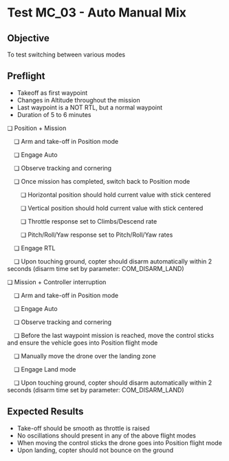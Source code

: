 # Test MC_03 - Auto Manual Mix

## Objective

To test switching between various modes

## Preflight

- Takeoff as first waypoint
- Changes in Altitude throughout the mission
- Last waypoint is a NOT RTL, but a normal waypoint
- Duration of 5 to 6 minutes

❏ Position + Mission

&nbsp;&nbsp;&nbsp;&nbsp;❏ Arm and take-off in Position mode

&nbsp;&nbsp;&nbsp;&nbsp;❏ Engage Auto

&nbsp;&nbsp;&nbsp;&nbsp;❏ Observe tracking and cornering

&nbsp;&nbsp;&nbsp;&nbsp;❏ Once mission has completed, switch back to Position mode

&nbsp;&nbsp;&nbsp;&nbsp;&nbsp;&nbsp;&nbsp;&nbsp;❏ Horizontal position should hold current value with stick centered

&nbsp;&nbsp;&nbsp;&nbsp;&nbsp;&nbsp;&nbsp;&nbsp;❏ Vertical position should hold current value with stick centered

&nbsp;&nbsp;&nbsp;&nbsp;&nbsp;&nbsp;&nbsp;&nbsp;❏ Throttle response set to Climbs/Descend rate

&nbsp;&nbsp;&nbsp;&nbsp;&nbsp;&nbsp;&nbsp;&nbsp;❏ Pitch/Roll/Yaw response set to Pitch/Roll/Yaw rates

&nbsp;&nbsp;&nbsp;&nbsp;❏ Engage RTL

&nbsp;&nbsp;&nbsp;&nbsp;❏ Upon touching ground, copter should disarm automatically within 2 seconds (disarm time set by parameter: COM_DISARM_LAND)

❏ Mission + Controller interruption

&nbsp;&nbsp;&nbsp;&nbsp;❏ Arm and take-off in Position mode

&nbsp;&nbsp;&nbsp;&nbsp;❏ Engage Auto

&nbsp;&nbsp;&nbsp;&nbsp;❏ Observe tracking and cornering

&nbsp;&nbsp;&nbsp;&nbsp;❏ Before the last waypoint mission is reached, move the control sticks and ensure the vehicle goes into Position flight mode

&nbsp;&nbsp;&nbsp;&nbsp;❏ Manually move the drone over the landing zone

&nbsp;&nbsp;&nbsp;&nbsp;❏ Engage Land mode

&nbsp;&nbsp;&nbsp;&nbsp;❏ Upon touching ground, copter should disarm automatically within 2 seconds (disarm time set by parameter: COM_DISARM_LAND)

## Expected Results

- Take-off should be smooth as throttle is raised
- No oscillations should present in any of the above flight modes
- When moving the control sticks the drone goes into Position flight mode
- Upon landing, copter should not bounce on the ground

